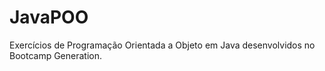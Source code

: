 # JavaPOO
Exercícios de Programação Orientada a Objeto em Java desenvolvidos no Bootcamp Generation.

